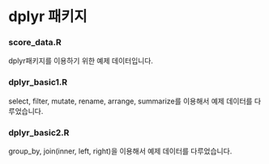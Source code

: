 # dplyr 패키지

### score_data.R
dplyr패키지를 이용하기 위한 예제 데이터입니다.

### dplyr_basic1.R
select, filter, mutate, rename, arrange, summarize를 이용해서 예제 데이터를 다루었습니다. 

### dplyr_basic2.R
group_by, join(inner, left, right)을 이용해서 예제 데이터를 다루었습니다.
